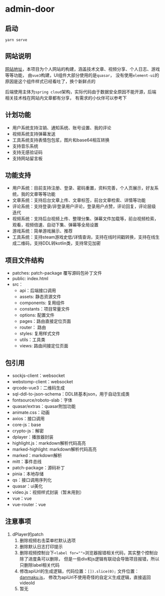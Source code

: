 # admin-door

## 启动

```shell
yarn serve
```

## 网站说明

[网站地址](https://www.astercasc.com)，本项目为个人网站的构建，涵盖技术文章、视频分享、个人日志、游戏等等功能，
由`vue3`构建，UI组件大部分使用的是`quasar`， 没有使用`element-ui`的原因是这个组件样式已经看吐了，换个新鲜点的

后端使用主体为`spring cloud`架构，实际代码由于数据安全原因不能开源，后端相关技术栈在网站内文章都有分享，
有需求的小伙伴可以参考下

## 计划功能

* 用户系统支持注销、通知系统、账号设置、我的评论
* 视频系统支持弹幕发送
* 工具系统支持表情包包浆，图片和base64相互转换
* 支持音乐系统
* 支持无感验证码
* 支持网站留言板

## 功能支持

* 用户系统：目前支持注册、登录、密码重置，资料完善，个人页展示，好友系统，我的文章等等功能
* 文章系统：支持后台文章上传、文章标签，前台文章检索、详情等功能
* 评论系统：支持登录/非登录用户评论，登录用户点赞，评论回复，评论层级迭代
* 视频系统：支持后台视频上传、整理分集、弹幕文件加载等，前台视频检索，观看，视频倍速、自动下集、弹幕等全局设置
* 游戏系统：简单游戏展示、推荐
* 工具系统：支持steam游戏史低/详情查询，支持在线时间戳转换，支持在线生成二维码，支持DDL转kotlin类，支持常见加密

## 项目文件结构

* patches: patch-package 覆写源码包补丁文件
* public: index.html
* src：
    * api：后端接口调用
    * assets: 静态资源文件
    * components: 复用组件
    * constants：项目常量文件
    * options: 配置文件
    * pages：路由直接定位页面
    * router： 路由
    * styles: 复用样式文件
    * utils：工具类
    * views: 路由间接定位页面

## 包引用

* sockjs-client：websocket
* webstomp-client：websocket
* qrcode-vue3：二维码生成
* sql-ddl-to-json-schema：DDL转基本json，用于自动生成类
* fontsource/roboto-slab：字体
* quasar/extras：quasar附加功能
* animate.css：动画
* axios：接口调用
* core-js：base
* crypto-js：解密
* dplayer：播放器封装
* highlight.js：markdown解析代码高亮
* marked-highlight: markdown解析代码高亮
* marked：markdown解析
* mitt：事件总线
* patch-package：源码补丁
* pinia：本地存储
* qs：接口调用序列化
* quasar：ui美化
* video.js：视频样式封装（暂未用到）
* vue：vue
* vue-router：vue

## 注意事项

1. dPlayer的patch
    1. 删除视频右击菜单栏默认选项
    2. 删除默认日志打印提示
    3. 删除视频控制台下`<label for="">`浏览器报错相关代码，其实整个控制台除了进度条可以删除，
       但是一些div和js逻辑有联动会导致项目报错，所以只删除label相关代码
    4. 修改apiUrl的生成逻辑，代码位置：`[]).slice(0);`
       文件位置：[danmaku.js](https://github.com/DIYgod/DPlayer/blob/master/src/js/danmaku.js)，
       修改为apiUrl不使用奇怪的自定义生成逻辑，直接返回videoId
    5. 暂无
